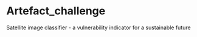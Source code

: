 # Artefact_challenge
Satellite image classifier - a vulnerability indicator for a sustainable future
